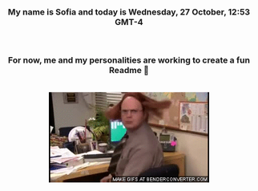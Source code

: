 


<div align="center">
<h3 >My name is Sofia and today is Wednesday, 27 October, 12:53 GMT-4</h3><br>
<h3 >For now, me and my personalities are working to create a fun Readme 👋
</h3><br>
<img src='img/dwight.gif' alt='working...'/>
</div>
